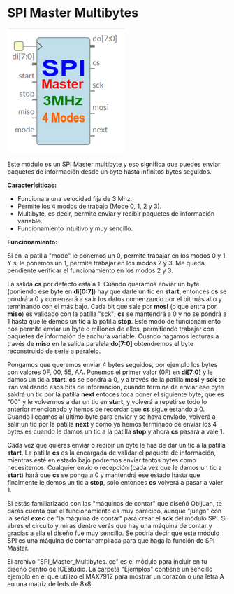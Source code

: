 # SPI Master Multibytes

![](https://github.com/Democrito/repositorios/blob/master/SPI/SPI_Master/SPI_Master_Multibytes.png)

Este módulo es un SPI Master multibyte y eso significa que puedes enviar paquetes de información desde un byte hasta infinitos bytes seguidos.

**Caracterísiticas:**

* Funciona a una velocidad fija de 3 Mhz.
* Permite los 4 modos de trabajo (Mode 0, 1, 2 y 3).
* Multibyte, es decir, permite enviar y recibir paquetes de información variable.
* Funcionamiento intuitivo y muy sencillo.

**Funcionamiento:**

Si en la patilla "mode" le ponemos un 0, permite trabajar en los modos 0 y 1. Y si le ponemos un 1, permite trabajar en los modos 2 y 3. Me queda pendiente verificar el funcionamiento en los modos 2 y 3.

La salida **cs** por defecto está a 1. Cuando queramos enviar un byte (poniendo ese byte en **di[0:7]**) hay que darle un tic en **start**, entonces **cs** se pondrá a 0 y comenzará a salir los datos comenzando por el bit más alto y terminando con el más bajo. Cada bit que sale por **mosi** (o que entra por **miso**) es validado con la patilla "sck"; **cs** se mantendrá a 0 y no se pondrá a 1 hasta que le demos un tic a la patilla **stop**. Este modo de funcionamiento nos permite enviar un byte o millones de ellos, permitiendo trabajar con paquetes de informaión de anchura variable. Cuando hagamos lecturas a través de **miso** en la salida paralela **do[7:0]** obtendremos el byte reconstruido de serie a paralelo.

Pongamos que queremos enviar 4 bytes seguidos, por ejemplo los bytes con valores 0F, 00, 55, AA. Ponemos el primer valor (0F) en **di[7:0]** y le damos un tic a **start**. **cs** se pondrá a 0, y a través de la patilla **mosi** y **sck** se irán validando esos bits de información, cuando termina de enviar ese byte saldrá un tic por la patilla **next** entoces toca poner el siguiente byte, que es "00" y le volvermos a dar un tic en **start**, y volverá a repetirse todo lo anterior mencionado y hemos de recordar que **cs** sigue estando a 0. Cuando llegamos al último byte para enviar y se haya enviado, volverá a salir un tic por la patilla **next** y como ya hemos terminado de enviar los 4 bytes es cuando le damos un tic a la patilla **stop** y ahora **cs** pasará a vale 1.

Cada vez que quieras enviar o recibir un byte le has de dar un tic a la patilla **start**. La patilla **cs** es la encargada de validar el paquete de información, mientras esté en estado bajo podremos enviar tantos bytes como necesitemos. Cualquier envío o recepción (cada vez que le damos un tic a **start**) hará que **cs** se ponga a 0 y mantendrá ese estado hasta que finalmente le demos un tic a **stop**, sólo entonces **cs** volverá a pasar a valer 1.

Si estás familiarizado con las "máquinas de contar" que diseñó Obijuan, te darás cuenta que el funcionamiento es muy parecido, aunque "juego" con la señal **exec** de "la máquina de contar" para crear el **sck** del módulo SPI. Si abres el circuito y miras dentro verás que hay una máquina de contar y gracias a ella el diseño fue muy sencillo. Se podría decir que este módulo SPI es una máquina de contar ampliada para que haga la función de SPI Master.

El archivo "SPI_Master_Multibytes.ice" es el módulo para incluir en tu diseño dentro de ICEstudio. 
La carpeta "Ejemplos" contiene un sencillo ejemplo en el que utilizo el MAX7912 para mostrar un corazón o una letra A en una matriz de leds de 8x8.
